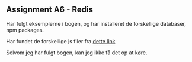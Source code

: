 ## Assignment A6 - Redis

Har fulgt eksemplerne i bogen, og har installeret de forskellige databaser, npm packages. 

Har fundet de forskellige js filer fra [dette link](https://git.cs.du.edu/sanrober/nosql-db/commit/fb9d0a71eff36c4f346ee505f9ce29a6ef74c999) 

Selvom jeg har fulgt bogen, kan jeg ikke få det op at køre. 